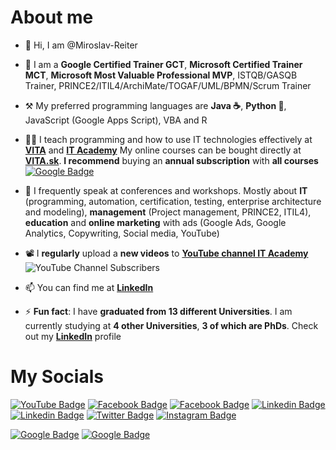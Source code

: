# About me
- 👋 Hi, I am @Miroslav-Reiter

- 🦸 I am a **Google Certified Trainer GCT**, **Microsoft Certified Trainer MCT**, **Microsoft Most Valuable Professional MVP**, ISTQB/GASQB Trainer, PRINCE2/ITIL4/ArchiMate/TOGAF/UML/BPMN/Scrum Trainer
- ⚒️ My preferred programming languages are **Java ☕**, **Python 🐍**, JavaScript (Google Apps Script), VBA and R
- 👨‍🏫 I teach programming and how to use IT technologies effectively at **[VITA](https://www.vita.sk/)** and **[IT Academy](https://www.it-academy.sk/)**
My online courses can be bought directly at **[VITA.sk](https://www.vita.sk/)**. **I recommend** buying an **annual subscription** with **all courses**  
[![Google Badge](https://img.shields.io/badge/VITA-blueviolet?label=Online%20Akreditovane%20Kurzy%20a%20Skolenia)](https://www.vita.sk/)
- 📢 I frequently speak at conferences and workshops. Mostly about **IT** (programming, automation, certification, testing, enterprise architecture and modeling), **management** (Project management, PRINCE2, ITIL4), **education** and **online marketing** with ads (Google Ads, Google Analytics, Copywriting, Social media, YouTube)
- 📽️ I **regularly** upload a **new videos** to **[YouTube channel IT Academy](https://www.youtube.com/c/IT-AcademySK)**   
![YouTube Channel Subscribers](https://img.shields.io/youtube/channel/subscribers/UCqr8oNlj1UOeBSFqczXM1yg?style=social)

- 📫 You can find me at **[LinkedIn](https://www.linkedin.com/in/miroslav-reiter/)**

- ⚡ **Fun fact**: I have **graduated from 13 different Universities**. I am currently studying at **4 other Universities**, **3 of which are PhDs**. Check out my [**LinkedIn**](https://www.linkedin.com/in/miroslav-reiter/) profile

# My Socials
[![YouTube Badge](https://img.shields.io/badge/YouTube-FF0011?style=for-the-badge&logo=youtube&logoColor=white)](https://www.youtube.com/c/IT-AcademySK)
[![Facebook Badge](https://img.shields.io/badge/Facebook-1877F2?style=for-the-badge&logo=facebook&logoColor=white&label=IT%20Academy)](https://www.facebook.com/ITAcademySK)
[![Facebook Badge](https://img.shields.io/badge/Facebook-1877F2?style=for-the-badge&logo=facebook&logoColor=white&label=VITA)](https://www.facebook.com/VitaAcademySK)
[![Linkedin Badge](https://img.shields.io/badge/LinkedIn-0077B5?style=for-the-badge&logo=linkedin&logoColor=white)](https://www.linkedin.com/in/miroslav-reiter/)
[![Linkedin Badge](https://img.shields.io/badge/LinkedIn-0077B5?style=for-the-badge&logo=linkedin&logoColor=white&label=IT%20Academy)](https://www.linkedin.com/company/it-academy-sk)
[![Twitter Badge](https://img.shields.io/badge/Twitter-1DA1F2?style=for-the-badge&logo=twitter&logoColor=white)](https://www.linkedin.com/in/miroslav-reiter/)
[![Instagram Badge](https://img.shields.io/badge/Instagram-E4405F?style=for-the-badge&logo=instagram&logoColor=white)](https://www.instagram.com/vita_academy_sk/)

[![Google Badge](https://img.shields.io/badge/Google%20-IT%20Academy-bluey)](https://www.google.sk/search?tbm=lcl&q=IT+Academy&rflfq=1&num=20&stick=H4sIAAAAAAAAAB1QO05DMRBUChCizKPBVY6wn9lfSUkNF3gikUgBDVIkjgMnoKaggdNwCtZYli2vZ2dm5-J8XLFFsVhqFTO5GpN01c2kOBFiVEkurGNhcQ8tMmVRD1LDWEBOYirmoPlnYd0PVwjMSAkSmd3wX-WICiknA5Fw5NiGBAGS7KRp0kcjaTKiUWwFpTLYWILVrLylKqMsE9MqG0mlIQNeSOohxqJQIwR7lIObq2hsa77hcBOkhILHMgtWImgec6YwGUu2ZsehSEX4_56ZVCllqqAXp0XydFqdCdpM65uqw1qpWbs_g9puafRQE6nZys2hhc5ByatnopKQDpS0HQX1NaWyIpijM2R0eMb5sdn8bq7vvj9Px5fj-nDYnV4ff77W_ffbaX0-ru9nl7f3u5uHdX94ev0DKtP_nNkBAAA&ved=2ahUKEwjloKi1nIn-AhWeg_0HHdJMDKcQjHJ6BAhREAU&rldimm=15791258399110635102#rlfi=hd:;si:10644781779009159973,l,CgpJVCBBY2FkZW15SMPY0ee7gYCACFocEAAQARgAGAEiCml0IGFjYWRlbXkqBggCEAAQAZIBGGNvbXB1dGVyX3RyYWluaW5nX3NjaG9vbKoBMhABKg4iCml0IGFjYWRlbXkoRDIeEAEiGuJd7wxbI8S7uQlm3W71ADrA7y3lbtoJrwLP;mv:[[48.17943621079261,17.194156893322106],[48.14136286538779,17.08369279725277]])
[![Google Badge](https://img.shields.io/badge/Google%20-VITA-bluey)](https://www.google.sk/search?q=vita+academy&tbm=lcl&ei=0msoZPCLGejFkPIPjb-dqA4&oq=vita+Academy&gs_lcp=Cg1nd3Mtd2l6LWxvY2FsEAEYATIGCAAQBxAeMgcIABANEIAEMgYIABAHEB4yBggAEAcQHjIGCAAQBxAeMgYIABAHEB4yCAgAEAcQHhAKMgcIABANEIAEMgYIABAHEB4yBggAEAcQHjoICAAQBxAeEBNQAFi8BWD8EWgAcAB4AIABSYgBkAKSAQE0mAEAoAEBwAEB&sclient=gws-wiz-local#rlfi=hd:;si:4060253256403905575,l,Cgx2aXRhIGFjYWRlbXlI-OOau6WwgIAIWh4QABABGAAYASIMdml0YSBhY2FkZW15KgYIAhAAEAGSARhjb21wdXRlcl90cmFpbmluZ19zY2hvb2w;mv:[[48.16867597731903,17.149475354420048],[48.16831602268097,17.148935645579957]])
